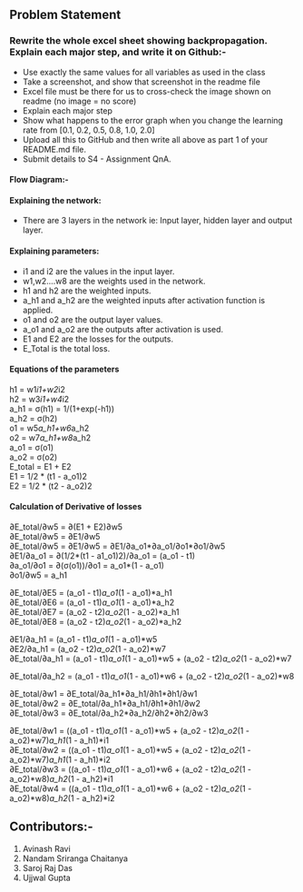 ## **Problem Statement**

### **Rewrite the whole excel sheet showing backpropagation. Explain each major step, and write it on Github:-**
* Use exactly the same values for all variables as used in the class
* Take a screenshot, and show that screenshot in the readme file
* Excel file must be there for us to cross-check the image shown on readme (no image = no score)
* Explain each major step
* Show what happens to the error graph when you change the learning rate from [0.1, 0.2, 0.5, 0.8, 1.0, 2.0] 
* Upload all this to GitHub and then write all above as part 1 of your README.md file. 
* Submit details to S4 - Assignment QnA. 

#### **Flow Diagram:-**


#### Explaining the network:
* There are 3 layers in the network 
ie: Input layer, hidden layer and output layer.

#### Explaining parameters: 
* i1 and i2 are the values in the input layer.
* w1,w2....w8 are the weights used in the network.
* h1 and h2 are the weighted inputs.
* a_h1 and a_h2 are the weighted inputs after activation function is applied.
* o1 and o2 are the output layer values.
* a_o1 and a_o2 are the outputs after activation is used.
* E1 and E2 are the losses for the outputs.
* E_Total is the total loss.

#### Equations of the parameters
h1 = w1*i1+w2*i2		
h2 = w3*i1+w4*i2		
a_h1 = σ(h1) = 1/(1+exp(-h1))		
a_h2 = σ(h2)		
o1 = w5*a_h1+w6*a_h2		
o2 = w7*a_h1+w8*a_h2		
a_o1 = σ(o1)		
a_o2 = σ(o2)		
E_total = E1 + E2		
E1 = 1/2 * (t1 - a_o1)2		
E2 = 1/2 * (t2 - a_o2)2		

#### Calculation of Derivative of losses

∂E_total/∂w5 = ∂(E1 + E2)∂w5							
∂E_total/∂w5 = ∂E1/∂w5							
∂E_total/∂w5 = ∂E1/∂w5 = ∂E1/∂a_o1*∂a_o1/∂o1*∂o1/∂w5							
∂E1/∂a_o1 = ∂(1/2*(t1 - a1_o1)2)/∂a_o1 = (a_o1 - t1)							
∂a_o1/∂o1 = ∂(σ(o1))/∂o1 = a_o1*(1 - a_o1)							
∂o1/∂w5 = a_h1							
							
∂E_total/∂E5 = (a_o1 - t1)*a_o1*(1 - a_o1)*a_h1							
∂E_total/∂E6 = (a_o1 - t1)*a_o1*(1 - a_o1)*a_h2							
∂E_total/∂E7 = (a_o2 - t2)*a_o2*(1 - a_o2)*a_h1							
∂E_total/∂E8 = (a_o2 - t2)*a_o2*(1 - a_o2)*a_h2							
							
∂E1/∂a_h1 = (a_o1 - t1)*a_o1*(1 - a_o1)*w5							
∂E2/∂a_h1 = (a_o2 - t2)*a_o2*(1 - a_o2)*w7							
∂E_total/∂a_h1 = (a_o1 - t1)*a_o1*(1 - a_o1)*w5 + (a_o2 - t2)*a_o2*(1 - a_o2)*w7							
							
∂E_total/∂a_h2 = (a_o1 - t1)*a_o1*(1 - a_o1)*w6 + (a_o2 - t2)*a_o2*(1 - a_o2)*w8		

∂E_total/∂w1 = ∂E_total/∂a_h1*∂a_h1/∂h1*∂h1/∂w1									
∂E_total/∂w2 = ∂E_total/∂a_h1*∂a_h1/∂h1*∂h1/∂w2									
∂E_total/∂w3 = ∂E_total/∂a_h2*∂a_h2/∂h2*∂h2/∂w3									
									
∂E_total/∂w1 = ((a_o1 - t1)*a_o1*(1 - a_o1)*w5 + (a_o2 - t2)*a_o2*(1 - a_o2)*w7)*a_h1*(1 - a_h1)*i1									
∂E_total/∂w2 = ((a_o1 - t1)*a_o1*(1 - a_o1)*w5 + (a_o2 - t2)*a_o2*(1 - a_o2)*w7)*a_h1*(1 - a_h1)*i2									
∂E_total/∂w3 = ((a_o1 - t1)*a_o1*(1 - a_o1)*w6 + (a_o2 - t2)*a_o2*(1 - a_o2)*w8)*a_h2*(1 - a_h2)*i1									
∂E_total/∂w4 = ((a_o1 - t1)*a_o1*(1 - a_o1)*w6 + (a_o2 - t2)*a_o2*(1 - a_o2)*w8)*a_h2*(1 - a_h2)*i2									


## **Contributors:-**

1. Avinash Ravi 
2. Nandam Sriranga Chaitanya
3. Saroj Raj Das
4. Ujjwal Gupta

